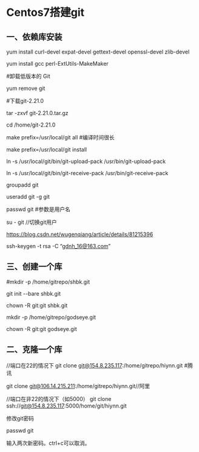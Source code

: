 # Centos7搭建git

## 一、依赖库安装

yum install curl-devel expat-devel gettext-devel openssl-devel zlib-devel

yum install gcc perl-ExtUtils-MakeMaker

#卸载低版本的 Git

yum remove git

#下载git-2.21.0

tar -zxvf git-2.21.0.tar.gz

cd /home/git-2.21.0

make prefix=/usr/local/git all #编译时间很长

make prefix=/usr/local/git install



ln -s /usr/local/git/bin/git-upload-pack /usr/bin/git-upload-pack 

ln -s /usr/local/git/bin/git-receive-pack /usr/bin/git-receive-pack 



groupadd git

useradd git -g git

passwd git  #参数是用户名

su - git  //切换git用户



https://blog.csdn.net/wugenqiang/article/details/81215396

ssh-keygen -t rsa -C “gdnh_16@163.com”

## 三、创建一个库

#mkdir -p /home/gitrepo/shbk.git

git init --bare shbk.git

chown -R git:git shbk.git



mkdir -p /home/gitrepo/godseye.git

chown -R git:git godseye.git



## 二、克隆一个库

//端口在22的情况下
git clone git@154.8.235.117:/home/gitrepo/hiynn.git  #腾讯

git clone git@106.14.215.211:/home/gitrepo/hiynn.git//阿里



//端口在非22的情况下（如5000）
git clone ssh://git@154.8.235.117:5000/home/git/hiynn.git



修改git密码

passwd git

输入两次新密码。ctrl+c可以取消。




